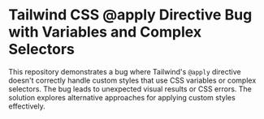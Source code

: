 # Tailwind CSS @apply Directive Bug with Variables and Complex Selectors

This repository demonstrates a bug where Tailwind's `@apply` directive doesn't correctly handle custom styles that use CSS variables or complex selectors. The bug leads to unexpected visual results or CSS errors.  The solution explores alternative approaches for applying custom styles effectively.